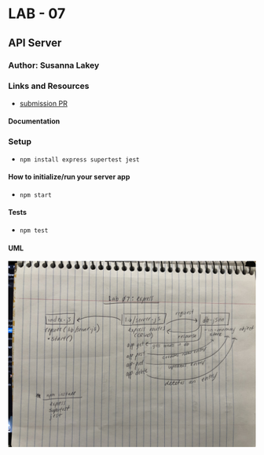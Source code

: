 # LAB - 07

## API Server

### Author: Susanna Lakey

### Links and Resources
* [submission PR](http://xyz.com)


#### Documentation


### Setup
* `npm install express supertest jest`


#### How to initialize/run your server app
* `npm start`
  
#### Tests
* `npm test`

#### UML
![UML](assets/lab-07-UML.jpg)
